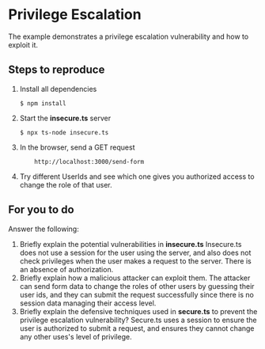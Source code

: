 # Privilege Escalation

The example demonstrates a privilege escalation vulnerability and how to exploit it.

## Steps to reproduce

1. Install all dependencies

    `$ npm install`

2. Start the **insecure.ts** server

    `$ npx ts-node insecure.ts`

3. In the browser, send a GET request

    ```
        http://localhost:3000/send-form
    ```

4. Try different UserIds and see which one gives you authorized access to change the role of that user.

## For you to do

Answer the following:

1. Briefly explain the potential vulnerabilities in **insecure.ts**
Insecure.ts does not use a session for the user using the server, and also does not check privileges when the user makes a request to the server. There is an absence of authorization.
2. Briefly explain how a malicious attacker can exploit them.
The attacker can send form data to change the roles of other users by guessing their user ids, and they can submit the request successfully since there is no session data managing their access level.
3. Briefly explain the defensive techniques used in **secure.ts** to prevent the privilege escalation vulnerability?
Secure.ts uses a session to ensure the user is authorized to submit a request, and ensures they cannot change any other uses's level of privilege.